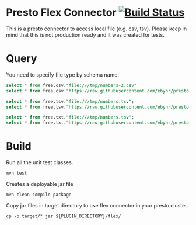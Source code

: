 # Presto Flex Connector [![Build Status](https://travis-ci.org/ebyhr/presto-flex.svg?branch=master)](https://travis-ci.org/ebyhr/presto-flex)
This is a presto connector to access local file (e.g. csv, tsv). Please keep in mind that this is not production ready and it was created for tests.

# Query
You need to specify file type by schema name.
```sql
select * from free.csv."file:///tmp/numbers-2.csv"
select * from free.csv."https://raw.githubusercontent.com/ebyhr/presto-flex/master/src/test/resources/example-data/numbers-2.csv"

select * from free.tsv."file:///tmp/numbers.tsv";
select * from free.tsv."https://raw.githubusercontent.com/ebyhr/presto-flex/master/src/test/resources/example-data/numbers.tsv";

select * from free.txt."file:///tmp/numbers.tsv";
select * from free.txt."https://raw.githubusercontent.com/ebyhr/presto-flex/master/src/test/resources/example-data/numbers.tsv";
``` 

# Build
Run all the unit test classes.
```
mvn test
```

Creates a deployable jar file
```
mvn clean compile package
```

Copy jar files in target directory to use flex connector in your presto cluster.
```
cp -p target/*.jar ${PLUGIN_DIRECTORY}/flex/
```
